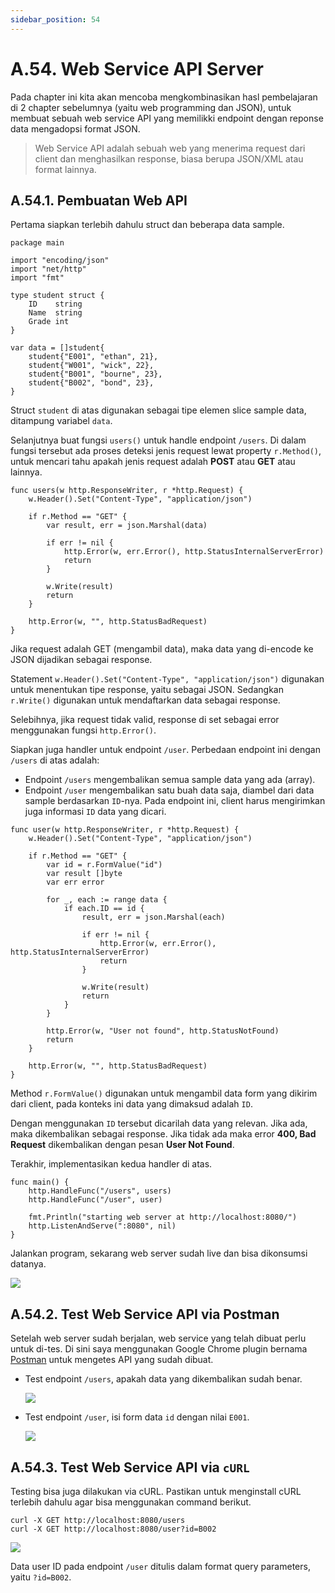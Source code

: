 ```yaml
---
sidebar_position: 54
---
```


# A.54. Web Service API Server


Pada chapter ini kita akan mencoba mengkombinasikan hasl pembelajaran di 2 chapter sebelumnya (yaitu web programming dan JSON), untuk membuat sebuah web service API yang memilikki endpoint dengan reponse data mengadopsi format JSON.

> Web Service API adalah sebuah web yang menerima request dari client dan menghasilkan response, biasa berupa JSON/XML atau format lainnya.

## A.54.1. Pembuatan Web API

Pertama siapkan terlebih dahulu struct dan beberapa data sample.

```
package main

import "encoding/json"
import "net/http"
import "fmt"

type student struct {
    ID    string
    Name  string
    Grade int
}

var data = []student{
    student{"E001", "ethan", 21},
    student{"W001", "wick", 22},
    student{"B001", "bourne", 23},
    student{"B002", "bond", 23},
}
```

Struct  `student`  di atas digunakan sebagai tipe elemen slice sample data, ditampung variabel  `data`.

Selanjutnya buat fungsi  `users()`  untuk handle endpoint  `/users`. Di dalam fungsi tersebut ada proses deteksi jenis request lewat property  `r.Method()`, untuk mencari tahu apakah jenis request adalah  **POST**  atau  **GET**  atau lainnya.
```
func users(w http.ResponseWriter, r *http.Request) {
    w.Header().Set("Content-Type", "application/json")

    if r.Method == "GET" {
        var result, err = json.Marshal(data)

        if err != nil {
            http.Error(w, err.Error(), http.StatusInternalServerError)
            return
        }

        w.Write(result)
        return
    }

    http.Error(w, "", http.StatusBadRequest)
}

```

Jika request adalah GET (mengambil data), maka data yang di-encode ke JSON dijadikan sebagai response.

Statement  `w.Header().Set("Content-Type", "application/json")`  digunakan untuk menentukan tipe response, yaitu sebagai JSON. Sedangkan  `r.Write()`  digunakan untuk mendaftarkan data sebagai response.

Selebihnya, jika request tidak valid, response di set sebagai error menggunakan fungsi  `http.Error()`.

Siapkan juga handler untuk endpoint  `/user`. Perbedaan endpoint ini dengan  `/users`  di atas adalah:

-   Endpoint  `/users`  mengembalikan semua sample data yang ada (array).
-   Endpoint  `/user`  mengembalikan satu buah data saja, diambel dari data sample berdasarkan  `ID`-nya. Pada endpoint ini, client harus mengirimkan juga informasi  `ID`  data yang dicari.

```
func user(w http.ResponseWriter, r *http.Request) {
    w.Header().Set("Content-Type", "application/json")

    if r.Method == "GET" {
        var id = r.FormValue("id")
        var result []byte
        var err error

        for _, each := range data {
            if each.ID == id {
                result, err = json.Marshal(each)

                if err != nil {
                    http.Error(w, err.Error(), http.StatusInternalServerError)
                    return
                }

                w.Write(result)
                return
            }
        }

        http.Error(w, "User not found", http.StatusNotFound)
        return
    }

    http.Error(w, "", http.StatusBadRequest)
}
```
Method  `r.FormValue()`  digunakan untuk mengambil data form yang dikirim dari client, pada konteks ini data yang dimaksud adalah  `ID`.

Dengan menggunakan  `ID`  tersebut dicarilah data yang relevan. Jika ada, maka dikembalikan sebagai response. Jika tidak ada maka error  **400, Bad Request**  dikembalikan dengan pesan  **User Not Found**.

Terakhir, implementasikan kedua handler di atas.

```
func main() {
    http.HandleFunc("/users", users)
    http.HandleFunc("/user", user)

    fmt.Println("starting web server at http://localhost:8080/")
    http.ListenAndServe(":8080", nil)
}

```

Jalankan program, sekarang web server sudah live dan bisa dikonsumsi datanya.

**![](https://lh7-rt.googleusercontent.com/docsz/AD_4nXfwbBLh8Mzoq9JUeEsqe8gYYzJd_OCs9BCazzUuCc7kGRZd0q4GGGPC6Su5GIk_STgG0LfYXnQd8gtvrTXeH7s2xpXUCK5rYr9I4I1fpWKQBqZdKUW36FhVprkHSJY1g3KEcJVvU4BIm_nAtoYv55_9f-U?key=d3s-vJLBsYtwvRvGfZhdnw)**

## A.54.2. Test Web Service API via Postman

Setelah web server sudah berjalan, web service yang telah dibuat perlu untuk di-tes. Di sini saya menggunakan Google Chrome plugin bernama  [Postman](https://chrome.google.com/webstore/detail/postman/fhbjgbiflinjbdggehcddcbncdddomop?hl=en)  untuk mengetes API yang sudah dibuat.

-   Test endpoint  `/users`, apakah data yang dikembalikan sudah benar.

	**![](https://lh7-rt.googleusercontent.com/docsz/AD_4nXeIs0aYgV11o_P4nGrbev0-fkSVcDBey6JuZ6-Yi8WPwcytiQ8bBk71hYHIWyc-txvdPc4ZlzpWYAIqX2ahtxmNGjuRhdmeb9G0p0X1vv0uWTpL6mmH8tQIFma64mxEsxpUWTjstJxdGLzlk3eq9Tk0Zow9?key=d3s-vJLBsYtwvRvGfZhdnw)**
- Test endpoint `/user`, isi form data `id` dengan nilai `E001`.

	**![](https://lh7-rt.googleusercontent.com/docsz/AD_4nXeHDlCusm7OBQBlZF9yql2hULiqNgTRFW3xdKMs7o2wQ_1UCXTOQ6O4vgzVPS8yWOZNFRLmRsROA3GZmPfNwMPwb7IM7tDTb9Xs-8QxdqE8dYlSzh3drd8do1P5YWcM8dCtCg_abPVIe2HfSoDeCZEm3flG?key=d3s-vJLBsYtwvRvGfZhdnw)**

## A.54.3. Test Web Service API via  `cURL`

Testing bisa juga dilakukan via cURL. Pastikan untuk menginstall cURL terlebih dahulu agar bisa menggunakan command berikut.

```
curl -X GET http://localhost:8080/users
curl -X GET http://localhost:8080/user?id=B002
```

**![](https://lh7-rt.googleusercontent.com/docsz/AD_4nXcMUXYH5S-YqHcMDSbX9N4w8FyBlYj8DewghII6e3T1-t_eCtwVne9i8OmRIcX0P0P9I00i5jj4jdkEY0lN69m6vS2CScTg2XcsaAHMxyBZ-vrtUm4Vk5ycqZkE599LEc-AgFwpXf7YH6R08UFWPttOWeKZ?key=d3s-vJLBsYtwvRvGfZhdnw)**

Data user ID pada endpoint `/user` ditulis dalam format query parameters, yaitu `?id=B002`. 